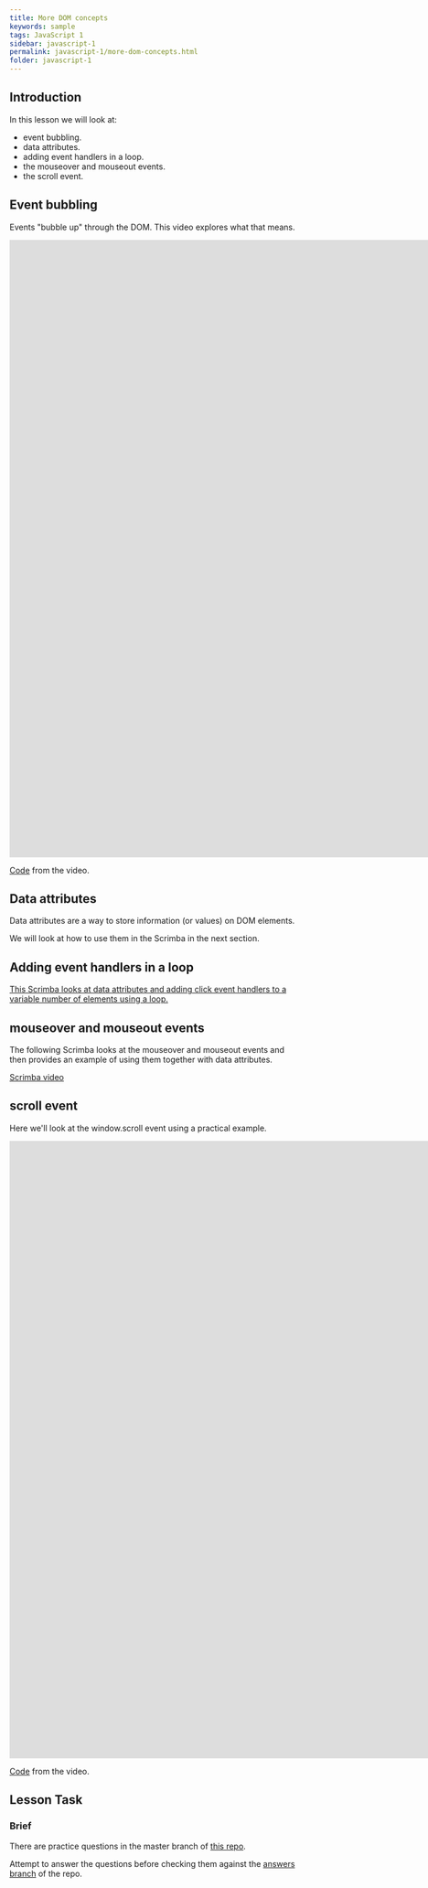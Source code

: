 ```yaml
---
title: More DOM concepts
keywords: sample
tags: JavaScript 1
sidebar: javascript-1
permalink: javascript-1/more-dom-concepts.html
folder: javascript-1
---
```

## Introduction

In this lesson we will look at:

- event bubbling.
- data attributes.
- adding event handlers in a loop.
- the mouseover and mouseout events.
- the scroll event.

## Event bubbling

Events "bubble up" through the DOM. This video explores what that means.

<iframe src="https://player.vimeo.com/video/448069050?h=4068416ad2&amp;badge=0&amp;autopause=0&amp;player_id=0&amp;app_id=58479" width="2560" height="1080" frameborder="0" allow="autoplay; fullscreen; picture-in-picture" allowfullscreen title="Event bubbling"></iframe>

[Code](https://github.com/NoroffFEU/event-bubbling) from the video.

## Data attributes

Data attributes are a way to store information (or values) on DOM elements.

We will look at how to use them in the Scrimba in the next section.

## Adding event handlers in a loop

[This Scrimba  looks at data attributes and adding click event handlers to a variable number of elements using a loop.](https://scrimba.com/scrim/c36wvqh8)

## mouseover and mouseout events

The following Scrimba looks at the mouseover and mouseout events and then provides an example of using them together with data attributes.

[Scrimba video](https://scrimba.com/c/cyw3zwu4)

## scroll event

Here we'll look at the window.scroll event using a practical example.

<iframe src="https://player.vimeo.com/video/448306814?h=50c2df1c8b&amp;badge=0&amp;autopause=0&amp;player_id=0&amp;app_id=58479" width="2560" height="1080" frameborder="0" allow="autoplay; fullscreen; picture-in-picture" allowfullscreen title="Scroll event"></iframe>

[Code](https://github.com/NoroffFEU/scroll-event) from the video.

## Lesson Task

### Brief

There are practice questions in the master branch of [this repo](https://github.com/NoroffFEU/lesson-task-js1-module2-lesson4).

Attempt to answer the questions before checking them against the [answers branch](https://github.com/NoroffFEU/lesson-task-js1-module2-lesson4/tree/answers) of the repo.